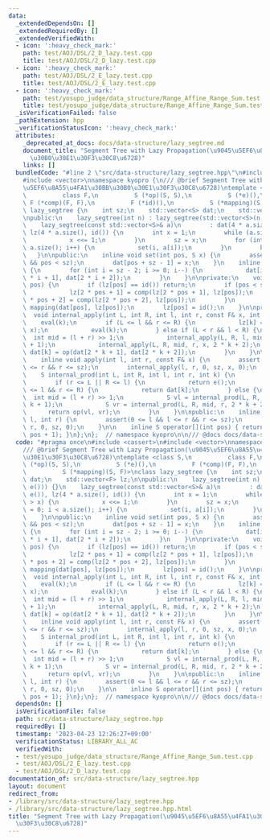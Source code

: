 ```yaml
---
data:
  _extendedDependsOn: []
  _extendedRequiredBy: []
  _extendedVerifiedWith:
  - icon: ':heavy_check_mark:'
    path: test/AOJ/DSL/2_D_lazy.test.cpp
    title: test/AOJ/DSL/2_D_lazy.test.cpp
  - icon: ':heavy_check_mark:'
    path: test/AOJ/DSL/2_E_lazy.test.cpp
    title: test/AOJ/DSL/2_E_lazy.test.cpp
  - icon: ':heavy_check_mark:'
    path: test/yosupo_judge/data_structure/Range_Affine_Range_Sum.test.cpp
    title: test/yosupo_judge/data_structure/Range_Affine_Range_Sum.test.cpp
  _isVerificationFailed: false
  _pathExtension: hpp
  _verificationStatusIcon: ':heavy_check_mark:'
  attributes:
    _deprecated_at_docs: docs/data-structure/lazy_segtree.md
    document_title: "Segment Tree with Lazy Propagation(\u9045\u5EF6\u8A55\u4FA1\u30BB\
      \u30B0\u30E1\u30F3\u30C8\u6728)"
    links: []
  bundledCode: "#line 2 \"src/data-structure/lazy_segtree.hpp\"\n#include <cassert>\n\
    #include <vector>\nnamespace kyopro {\n/// @brief Segment Tree with Lazy Propagation(\u9045\
    \u5EF6\u8A55\u4FA1\u30BB\u30B0\u30E1\u30F3\u30C8\u6728)\ntemplate <class S,\n\
    \          class F,\n          S (*op)(S, S),\n          S (*e)(),\n         \
    \ F (*comp)(F, F),\n          F (*id)(),\n          S (*mapping)(S, F)>\nclass\
    \ lazy_segtree {\n    int sz;\n    std::vector<S> dat;\n    std::vector<F> lz;\n\
    \npublic:\n    lazy_segtree(int n) : lazy_segtree(std::vector<S>(n, e())) {}\n\
    \    lazy_segtree(const std::vector<S>& a)\n        : dat(4 * a.size(), e()),\
    \ lz(4 * a.size(), id()) {\n        int x = 1;\n        while (a.size() > x) {\n\
    \            x <<= 1;\n        }\n        sz = x;\n        for (int i = 0; i <\
    \ a.size(); i++) {\n            set(i, a[i]);\n        }\n        build();\n \
    \   }\n\npublic:\n    inline void set(int pos, S x) {\n        assert(0 <= pos\
    \ && pos < sz);\n        dat[pos + sz - 1] = x;\n    }\n    inline void build()\
    \ {\n        for (int i = sz - 2; i >= 0; i--) {\n            dat[i] = op(dat[2\
    \ * i + 1], dat[2 * i + 2]);\n        }\n    }\n\nprivate:\n    void eval(int\
    \ pos) {\n        if (lz[pos] == id()) return;\n        if (pos < sz - 1) {\n\
    \            lz[2 * pos + 1] = comp(lz[2 * pos + 1], lz[pos]);\n            lz[2\
    \ * pos + 2] = comp(lz[2 * pos + 2], lz[pos]);\n        }\n        dat[pos] =\
    \ mapping(dat[pos], lz[pos]);\n        lz[pos] = id();\n    }\n\nprivate:\n  \
    \  void internal_apply(int L, int R, int l, int r, const F& x, int k) {\n    \
    \    eval(k);\n        if (L <= l && r <= R) {\n            lz[k] = comp(lz[k],\
    \ x);\n            eval(k);\n        } else if (L < r && l < R) {\n          \
    \  int mid = (l + r) >> 1;\n            internal_apply(L, R, l, mid, x, 2 * k\
    \ + 1);\n            internal_apply(L, R, mid, r, x, 2 * k + 2);\n           \
    \ dat[k] = op(dat[2 * k + 1], dat[2 * k + 2]);\n        }\n    }\n\npublic:\n\
    \    inline void apply(int l, int r, const F& x) {\n        assert(0 <= l && l\
    \ <= r && r <= sz);\n        internal_apply(l, r, 0, sz, x, 0);\n    }\n\nprivate:\n\
    \    S internal_prod(int L, int R, int l, int r, int k) {\n        eval(k);\n\
    \        if (r <= L || R <= l) {\n            return e();\n        } else if (L\
    \ <= l && r <= R) {\n            return dat[k];\n        } else {\n          \
    \  int mid = (l + r) >> 1;\n            S vl = internal_prod(L, R, l, mid, 2 *\
    \ k + 1);\n            S vr = internal_prod(L, R, mid, r, 2 * k + 2);\n      \
    \      return op(vl, vr);\n        }\n    }\n\npublic:\n    inline S prod(int\
    \ l, int r) {\n        assert(0 <= l && l <= r && r <= sz);\n        return internal_prod(l,\
    \ r, 0, sz, 0);\n    }\n\n    inline S operator[](int pos) { return prod(pos,\
    \ pos + 1); }\n};\n};  // namespace kyopro\n\n/// @docs docs/data-structure/lazy_segtree.md\n"
  code: "#pragma once\n#include <cassert>\n#include <vector>\nnamespace kyopro {\n\
    /// @brief Segment Tree with Lazy Propagation(\u9045\u5EF6\u8A55\u4FA1\u30BB\u30B0\
    \u30E1\u30F3\u30C8\u6728)\ntemplate <class S,\n          class F,\n          S\
    \ (*op)(S, S),\n          S (*e)(),\n          F (*comp)(F, F),\n          F (*id)(),\n\
    \          S (*mapping)(S, F)>\nclass lazy_segtree {\n    int sz;\n    std::vector<S>\
    \ dat;\n    std::vector<F> lz;\n\npublic:\n    lazy_segtree(int n) : lazy_segtree(std::vector<S>(n,\
    \ e())) {}\n    lazy_segtree(const std::vector<S>& a)\n        : dat(4 * a.size(),\
    \ e()), lz(4 * a.size(), id()) {\n        int x = 1;\n        while (a.size()\
    \ > x) {\n            x <<= 1;\n        }\n        sz = x;\n        for (int i\
    \ = 0; i < a.size(); i++) {\n            set(i, a[i]);\n        }\n        build();\n\
    \    }\n\npublic:\n    inline void set(int pos, S x) {\n        assert(0 <= pos\
    \ && pos < sz);\n        dat[pos + sz - 1] = x;\n    }\n    inline void build()\
    \ {\n        for (int i = sz - 2; i >= 0; i--) {\n            dat[i] = op(dat[2\
    \ * i + 1], dat[2 * i + 2]);\n        }\n    }\n\nprivate:\n    void eval(int\
    \ pos) {\n        if (lz[pos] == id()) return;\n        if (pos < sz - 1) {\n\
    \            lz[2 * pos + 1] = comp(lz[2 * pos + 1], lz[pos]);\n            lz[2\
    \ * pos + 2] = comp(lz[2 * pos + 2], lz[pos]);\n        }\n        dat[pos] =\
    \ mapping(dat[pos], lz[pos]);\n        lz[pos] = id();\n    }\n\nprivate:\n  \
    \  void internal_apply(int L, int R, int l, int r, const F& x, int k) {\n    \
    \    eval(k);\n        if (L <= l && r <= R) {\n            lz[k] = comp(lz[k],\
    \ x);\n            eval(k);\n        } else if (L < r && l < R) {\n          \
    \  int mid = (l + r) >> 1;\n            internal_apply(L, R, l, mid, x, 2 * k\
    \ + 1);\n            internal_apply(L, R, mid, r, x, 2 * k + 2);\n           \
    \ dat[k] = op(dat[2 * k + 1], dat[2 * k + 2]);\n        }\n    }\n\npublic:\n\
    \    inline void apply(int l, int r, const F& x) {\n        assert(0 <= l && l\
    \ <= r && r <= sz);\n        internal_apply(l, r, 0, sz, x, 0);\n    }\n\nprivate:\n\
    \    S internal_prod(int L, int R, int l, int r, int k) {\n        eval(k);\n\
    \        if (r <= L || R <= l) {\n            return e();\n        } else if (L\
    \ <= l && r <= R) {\n            return dat[k];\n        } else {\n          \
    \  int mid = (l + r) >> 1;\n            S vl = internal_prod(L, R, l, mid, 2 *\
    \ k + 1);\n            S vr = internal_prod(L, R, mid, r, 2 * k + 2);\n      \
    \      return op(vl, vr);\n        }\n    }\n\npublic:\n    inline S prod(int\
    \ l, int r) {\n        assert(0 <= l && l <= r && r <= sz);\n        return internal_prod(l,\
    \ r, 0, sz, 0);\n    }\n\n    inline S operator[](int pos) { return prod(pos,\
    \ pos + 1); }\n};\n};  // namespace kyopro\n\n/// @docs docs/data-structure/lazy_segtree.md"
  dependsOn: []
  isVerificationFile: false
  path: src/data-structure/lazy_segtree.hpp
  requiredBy: []
  timestamp: '2023-04-23 12:26:27+09:00'
  verificationStatus: LIBRARY_ALL_AC
  verifiedWith:
  - test/yosupo_judge/data_structure/Range_Affine_Range_Sum.test.cpp
  - test/AOJ/DSL/2_E_lazy.test.cpp
  - test/AOJ/DSL/2_D_lazy.test.cpp
documentation_of: src/data-structure/lazy_segtree.hpp
layout: document
redirect_from:
- /library/src/data-structure/lazy_segtree.hpp
- /library/src/data-structure/lazy_segtree.hpp.html
title: "Segment Tree with Lazy Propagation(\u9045\u5EF6\u8A55\u4FA1\u30BB\u30B0\u30E1\
  \u30F3\u30C8\u6728)"
---
```


